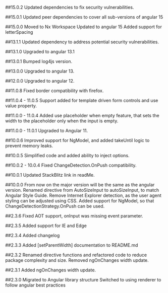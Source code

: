 ##15.0.2
Updated dependencies to fix security vulnerabilities.

##15.0.1
Updated peer dependencies to cover all sub-versions of angular 15

##15.0.0
Moved to Nx Workspace
Updated to angular 15
Added support for letterSpacing

##13.1.1
Updated dependency to address potential security vulnerabilities.

##13.1.0
Upgraded to angular 13.1

##13.0.1
Bumped log4js version.

##13.0.0
Upgraded to angular 13.

##12.0.0
Upgraded to angular 12.

##11.0.8
Fixed border compatibility with firefox.

##11.0.4 - 11.0.5
Support added for template driven form controls and use value property.

##11.0.0 - 11.0.4
Added use placeholder when empty feature, that sets the width to the placeholder only when the input is empty.

##11.0.0 - 11.0.1
Upgraded to Angular 11.

##10.0.6
Improved support for NgModel, and added takeUntil logic to prevent memory leaks.

##10.0.5
Simplified code and added ability to inject options.

##10.0.2 - 10.0.4
Fixed ChangeDetection.OnPush compatibility.

##10.0.1
Updated StackBlitz link in readMe.

##10.0.0
From now on the major version will be the same as the angular version.
Renamed directive from AutoSizeInput to autoSizeInput, to match Angular Style Guide.
Remove Internet Explorer detection, as the user agent styling can be adjusted using CSS.
Added support for NgModel, so that ChangeDetectionStrategy.OnPush can be used.

##2.3.6
Fixed AOT support, onInput was missing event parameter.

##2.3.5
Added support for IE and Edge

##2.3.4
Added changelog

##2.3.3
Added [setParentWidth] documentation to README.md

##2.3.2
Renamed directive functions and refactored code to reduce package complexity and size.
Removed ngOnChanges width update.

##2.3.1
Added ngOnChanges width update.

##2.3.0
Migrated to Angular library structure
Switched to using renderer to follow angular best practices
